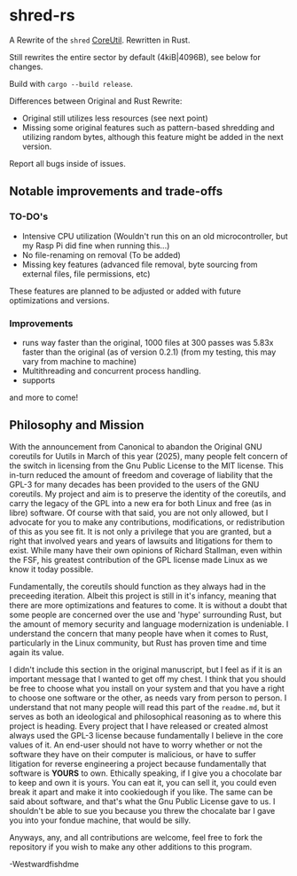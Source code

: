 # shred-rs
A Rewrite of the `shred` [CoreUtil](https://github.com/coreutils/coreutils/blob/master/src/shred.c). Rewritten in Rust.

Still rewrites the entire sector by default (4kiB|4096B), see below for changes. 

Build with `cargo --build release`.

Differences between Original and Rust Rewrite:
- Original still utilizes less resources (see next point)
- Missing some original features such as pattern-based shredding and utilizing random bytes, although this feature might be added in the next version.

Report all bugs inside of issues.

## Notable improvements and trade-offs
### TO-DO's
-  Intensive CPU utilization (Wouldn't run this on an old microcontroller, but my Rasp Pi did fine when running this...)
-  No file-renaming on removal (To be added)
-  Missing key features (advanced file removal, byte sourcing from external files, file permissions, etc)

These features are planned to be adjusted or added with future optimizations and versions.

### Improvements
- runs way faster than the original, 1000 files at 300 passes was 5.83x faster than the original (as of version 0.2.1) (from my testing, this may vary from machine to machine)
- Multithreading and concurrent process handling.
- supports 

and more to come!

## Philosophy and Mission

With the announcement from Canonical to abandon the Original GNU coreutils for Uutils in March of this year (2025), many people felt concern of the switch in licensing from the Gnu Public License to the MIT license. 
This in-turn reduced the amount of freedom and coverage of liability that the GPL-3 for many decades has been provided to the users of the GNU coreutils. My project and aim is to preserve the identity of the 
coreutils, and carry the legacy of the GPL into a new era for both Linux and free (as in libre) software. Of course with that said, you are not only allowed, but I advocate for you to make any contributions, modifications,
or redistribution of this as you see fit. It is not only a privilege that you are granted, but a right that involved years and years of lawsuits and litigations for them to exist. While many have their own opinions of Richard Stallman,
even within the FSF, his greatest contribution of the GPL license made Linux as we know it today possible.

Fundamentally, the coreutils should function as they always had in the preceeding iteration. Albeit this project is still in it's infancy, meaning that there are more optimizations and features to come. It is without a doubt that some
people are concerned over the use and 'hype' surrounding Rust, but the amount of memory security and language modernization is undeniable. I understand the concern that many people have when it comes to Rust, particularly in the 
Linux community, but Rust has proven time and time again its value. 

I didn't include this section in the original manuscript, but I feel as if it is an important message that I wanted to get off my chest. I think that you should be free to choose what you install on your system and that you have a right to
choose one software or the other, as needs vary from person to person. I understand that not many people will read this part of the `readme.md`, but it serves as both an ideological and philosophical reasoning as to where this project is heading.
Every project that I have released or created almost always used the GPL-3 license because fundamentally I believe in the core values of it. An end-user should not have to worry whether or not the software they have on their computer is malicious,
or have to suffer litigation for reverse engineering a project because fundamentally that software is **YOURS** to own. Ethically speaking, if I give you a chocolate bar to keep and own it is yours. You can eat it, you can sell it, you could even break it apart and 
make it into cookiedough if you like. The same can be said about software, and that's what the Gnu Public License gave to us. I shouldn't be able to sue you because you threw the chocalate bar I gave you into your fondue machine, that would be silly.

Anyways, any, and all contributions are welcome, feel free to fork the repository if you wish to make any other additions to this program.

-Westwardfishdme

